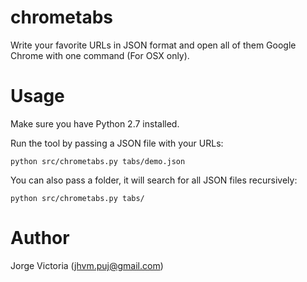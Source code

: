# chrometabs
Write your favorite URLs in JSON format and open all of them Google Chrome with one command (For OSX only).

# Usage
Make sure you have Python 2.7 installed.

Run the tool by passing a JSON file with your URLs:

``` shell
python src/chrometabs.py tabs/demo.json
```

You can also pass a folder, it will search for all JSON files recursively:

``` shell
python src/chrometabs.py tabs/
```

# Author
Jorge Victoria (jhvm.puj@gmail.com)
